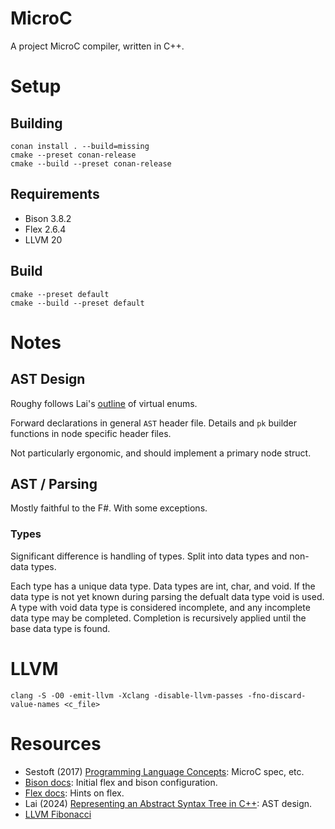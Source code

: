 # MicroC

A project MicroC compiler, written in C++.

# Setup

## Building

``` shell
conan install . --build=missing
cmake --preset conan-release
cmake --build --preset conan-release
```

## Requirements

- Bison 3.8.2
- Flex 2.6.4
- LLVM 20

## Build

``` shell
cmake --preset default
cmake --build --preset default
```

# Notes

## AST Design

Roughy follows Lai's [outline](https://lesleylai.info/en/ast-in-cpp-part-1-variant/) of virtual enums.

Forward declarations in general `AST` header file.
Details and `pk` builder functions in node specific header files.

Not particularly ergonomic, and should implement a primary node struct.

## AST / Parsing

Mostly faithful to the F#.
With some exceptions.

### Types

Significant difference is handling of types.
Split into data types and non-data types.

Each type has a unique data type.
Data types are int, char, and void.
If the data type is not yet known during parsing the defualt data type void is used.
A type with void data type is considered incomplete, and any incomplete data type may be completed.
Completion is recursively applied until the base data type is found.


# LLVM 

``` shell
clang -S -O0 -emit-llvm -Xclang -disable-llvm-passes -fno-discard-value-names <c_file>
```

# Resources

- Sestoft (2017) [Programming Language Concepts](studwww.itu.dk/~sestoft/plc/): MicroC spec, etc.
- [Bison docs](https://www.gnu.org/software/bison/manual/bison.html): Initial flex and bison configuration.
- [Flex docs](https://westes.github.io/flex/manual/Indices.html#Indices): Hints on flex.
- Lai (2024) [Representing an Abstract Syntax Tree in C++](https://lesleylai.info/en/ast-in-cpp-part-1-variant/): AST design.
- [LLVM Fibonacci](https://github.com/llvm/llvm-project/tree/main/llvm/examples/Fibonacci)
